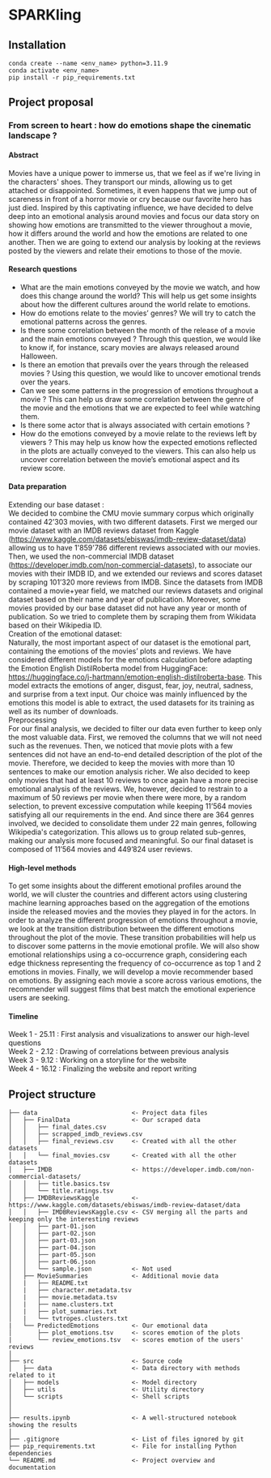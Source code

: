 # SPARKling

## Installation
```
conda create --name <env_name> python=3.11.9
conda activate <env_name>
pip install -r pip_requirements.txt
```


## Project proposal 

### From screen to heart : how do emotions shape the cinematic landscape ?


#### Abstract<br>
Movies have a unique power to immerse us, that we feel as if we're living in the characters' shoes. They transport our minds, allowing us to get attached or disappointed. Sometimes, it even happens that we jump out of scareness in front of a horror movie or cry because our favorite hero has just died. Inspired by this captivating influence, we have decided to delve deep into an emotional analysis around movies and focus our data story on showing how emotions are transmitted to the viewer throughout a movie, how it differs around the world and how the emotions are related to one another. Then we are going to extend our analysis by looking at the reviews posted by the viewers and relate their emotions to those of the movie.

#### Research questions<br>
- What are the main emotions conveyed by the movie we watch, and how does this change around the world? This will help us get some insights about how the different cultures around the world relate to emotions.
- How do emotions relate to the movies’ genres? We will try to catch the emotional patterns across the genres.
- Is there some correlation between the month of the release of a movie and the main emotions conveyed ? Through this question, we would like to know if, for instance, scary movies are always released around Halloween.
- Is there an emotion that prevails over the years through the released movies ?  Using this question, we would like to uncover emotional trends over the years.
- Can we see some patterns in the progression of emotions throughout a movie ? This can help us draw some correlation between the genre of the movie and the emotions that we are expected to feel while watching them.
- Is there some actor that is always associated with certain emotions ?
- How do the emotions conveyed by a movie relate to the reviews left by viewers ? This may help us know how the expected emotions reflected in the plots are actually conveyed to the viewers. This can also help us uncover correlation between the movie’s emotional aspect and its review score.


#### Data preparation<br>
Extending our base dataset :<br>
We decided to combine the CMU movie summary corpus which originally contained 42’303 movies, with two different datasets. First we merged our movie dataset with an IMDB reviews dataset from Kaggle (https://www.kaggle.com/datasets/ebiswas/imdb-review-dataset/data) allowing us to have 1'859'786 different reviews associated with our movies. 
Then, we used the non-commercial IMDB dataset (https://developer.imdb.com/non-commercial-datasets), to associate our movies with their IMDB ID, and we extended our reviews and scores dataset by scraping 101’320 more reviews from IMDB. Since the datasets from IMDB contained a movie+year field, we matched our reviews datasets and original dataset based on their name and year of publication.
Moreover, some movies provided by our base dataset did not have any year or month of publication. So we tried to complete them by scraping them from Wikidata based on their Wikipedia ID. <br>
Creation of the emotional dataset:<br>
Naturally, the most important aspect of our dataset is the emotional part, containing the emotions of the movies’ plots and reviews. We have considered different models for the emotions calculation before adapting the Emotion English DistilRoberta model from HuggingFace: https://huggingface.co/j-hartmann/emotion-english-distilroberta-base. This model extracts the emotions of anger, disgust, fear, joy, neutral, sadness, and surprise from a text input. Our choice was mainly influenced by the emotions this model is able to extract, the used datasets for its training as well as its number of downloads. <br>
Preprocessing<br>
For our final analysis, we decided to filter our data even further to keep only the most valuable data. First, we removed the columns that we will not need such as the revenues. Then, we noticed that movie plots with a few sentences did not have an end-to-end detailed description of the plot of the movie. Therefore, we decided to keep the movies with more than 10 sentences to make our emotion analysis richer. We also decided to keep only movies that had at least 10 reviews to once again have a more precise emotional analysis of the reviews. We, however, decided to restrain to a maximum of 50 reviews per movie when there were more, by a random selection, to prevent excessive computation while keeping 11’564 movies satisfying all our requirements in the end.
And since there are 364 genres involved, we decided to consolidate them under 22 main genres, following Wikipedia's categorization. This allows us to group related sub-genres, making our analysis more focused and meaningful.
So our final dataset is composed of 11’564 movies and 449’824 user reviews.

#### High-level methods <br>
To get some insights about the different emotional profiles around the world, we will cluster the countries and different actors using clustering machine learning approaches based on the aggregation of the emotions inside the released movies and the movies they played in for the actors.
In order to analyze the different progression of emotions throughout a movie, we look at the transition distribution between the different emotions throughout the plot of the movie. These transition probabilities will help us to discover some patterns in the movie emotional profile.
We will also show emotional relationships using a co-occurrence graph, considering each edge thickness representing the frequency of co-occurrence as top 1 and 2 emotions in movies.
Finally, we will develop a movie recommender based on emotions. By assigning each movie a score across various emotions, the recommender will suggest films that best match the emotional experience users are seeking.

#### Timeline <br>
Week 1 - 25.11 : First analysis and visualizations to answer our high-level questions <br>
Week 2 - 2.12 : Drawing of correlations between previous analysis <br>
Week 3 - 9.12 : Working on a storyline for the website <br>
Week 4 -  16.12 : Finalizing the website and report writing <br>



## Project structure

```
├── data                          <- Project data files
│   ├── FinalData                 <- Our scraped data
│   │   ├── final_dates.csv
│   │   ├── scrapped_imdb_reviews.csv
│   │   ├── final_reviews.csv     <- Created with all the other datasets
│   │   └── final_movies.csv      <- Created with all the other datasets
│   ├── IMDB                      <- https://developer.imdb.com/non-commercial-datasets/
│   │   ├── title.basics.tsv
│   │   └── title.ratings.tsv
│   ├── IMDBReviewsKaggle         <- https://www.kaggle.com/datasets/ebiswas/imdb-review-dataset/data
│   │   ├── IMDBReviewsKaggle.csv <- CSV merging all the parts and keeping only the interesting reviews
│   │   ├── part-01.json
│   │   ├── part-02.json
│   │   ├── part-03.json
│   │   ├── part-04.json
│   │   ├── part-05.json
│   │   ├── part-06.json
│   │   └── sample.json           <- Not used
│   ├── MovieSummaries            <- Additional movie data
│   |   ├── README.txt
│   |   ├── character.metadata.tsv
│   |   ├── movie.metadata.tsv
│   |   ├── name.clusters.txt
│   |   ├── plot_summaries.txt
│   |   └── tvtropes.clusters.txt
|   └── PredictedEmotions         <- Our emotional data
│       ├── plot_emotions.tsv     <- scores emotion of the plots
|       └── review_emotions.tsv   <- scores emotion of the users' reviews
│
├── src                           <- Source code
│   ├── data                      <- Data directory with methods related to it
│   ├── models                    <- Model directory
│   ├── utils                     <- Utility directory
│   └── scripts                   <- Shell scripts
│                        
│
├── results.ipynb                 <- A well-structured notebook showing the results
│
├── .gitignore                    <- List of files ignored by git
├── pip_requirements.txt          <- File for installing Python dependencies
└── README.md                     <- Project overview and documentation
```
